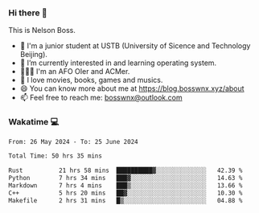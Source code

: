 ### Hi there 👋

<!--
**bosswnx/bosswnx** is a ✨ _special_ ✨ repository because its `README.md` (this file) appears on your GitHub profile.

Here are some ideas to get you started:

- 🔭 I’m currently working on ...
- 🌱 I’m currently learning ...
- 👯 I’m looking to collaborate on ...
- 🤔 I’m looking for help with ...
- 💬 Ask me about ...
- 📫 How to reach me: ...
- 😄 Pronouns: ...
- ⚡ Fun fact: ...
-->

This is Nelson Boss.

- 🏫 I'm a junior student at USTB (University of Sicence and Technology Beijing).
- 🌱 I’m currently interested in and learning operating system.
- 🧑🏻‍💻 I'm an AFO OIer and ACMer.
- 🥰 I love movies, books, games and musics.
- 😄 You can know more about me at https://blog.bosswnx.xyz/about
- 📫 Feel free to reach me: bosswnx@outlook.com

### Wakatime 💻

<!--START_SECTION:waka-->

```txt
From: 26 May 2024 - To: 25 June 2024

Total Time: 50 hrs 35 mins

Rust          21 hrs 58 mins  ██████████▓░░░░░░░░░░░░░░   42.39 %
Python        7 hrs 34 mins   ███▓░░░░░░░░░░░░░░░░░░░░░   14.63 %
Markdown      7 hrs 4 mins    ███▒░░░░░░░░░░░░░░░░░░░░░   13.66 %
C++           5 hrs 20 mins   ██▓░░░░░░░░░░░░░░░░░░░░░░   10.30 %
Makefile      2 hrs 31 mins   █▒░░░░░░░░░░░░░░░░░░░░░░░   04.88 %
```

<!--END_SECTION:waka-->
